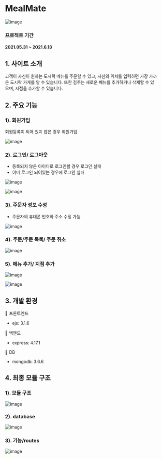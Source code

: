 # MealMate
![image](https://user-images.githubusercontent.com/62333600/223753883-0ee0a70a-b43f-4383-9316-b9d64c72f677.png)

### 프로젝트 기간
#### 2021.05.31 ~ 2021.6.13

## 1. 사이트 소개
고객이 자신이 원하는 도시락 메뉴를 주문할 수 있고, 자신의 위치를 입력하면 가장 가까운 도시락 가게를 알 수 있습니다. 또한 점주는 새로운 메뉴를 추가하거나 삭제할 수 있으며, 지점을 추가할 수 있습니다.


## 2. 주요 기능

### 1). 회원가입
회원등록이 되어 있지 않은 경우 회원가입

![image](https://user-images.githubusercontent.com/62333600/223740447-8c6a123e-f2b0-4462-b555-f534ef119542.png)

### 2). 로그인/ 로그아웃
- 등록되지 않은 아이디로 로그인할 경우 로그인 실패
- 이미 로그인 되어있는 경우에 로그인 실패 

![image](https://user-images.githubusercontent.com/62333600/223740656-a28b5626-a3a7-4324-93db-13ba191d08fe.png)

![image](https://user-images.githubusercontent.com/62333600/223741909-c16972ef-0add-48b2-a99f-14c802e37c3b.png)


### 3). 주문자 정보 수정
- 주문자의 휴대폰 번호와 주소 수정 가능

![image](https://user-images.githubusercontent.com/62333600/223741313-b2ab7a6b-90b4-4ffd-b46d-043ac2b11360.png)

### 4). 주문/주문 목록/ 주문 취소

![image](https://user-images.githubusercontent.com/62333600/223741618-e0bd6c23-f234-43c9-9c00-8d2c292008f8.png)


### 5). 메뉴 추가/ 지점 추가

![image](https://user-images.githubusercontent.com/62333600/223742337-483df604-fcf6-439b-8930-a0ef2e401be8.png)

![image](https://user-images.githubusercontent.com/62333600/223742302-95dd6b4c-f997-49bc-b51e-80591d01ba0d.png)

## 3. 개발 환경

💎 프론트엔드
- ejs: 3.1.6

🎉 백엔드
- express: 4.17.1

🎁 DB
-  mongodb: 3.6.6

## 4. 최종 모듈 구조

### 1). 모듈 구조

![image](https://user-images.githubusercontent.com/62333600/223749653-2ea0f8db-d21d-42c9-9320-213bf3c15cf3.png)


### 2). database

![image](https://user-images.githubusercontent.com/62333600/223750062-ff3aceea-dbd3-4954-a1d9-121309a681b7.png)


### 3). 기능/routes

![image](https://user-images.githubusercontent.com/62333600/223750273-db428072-1e3a-41c0-91aa-d6c7f77b12fc.png)






